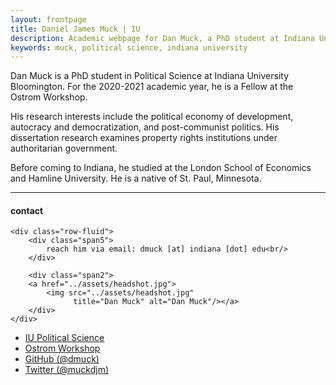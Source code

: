 ```yaml
---
layout: frontpage
title: Daniel James Muck | IU
description: Academic webpage for Dan Muck, a PhD student at Indiana University Bloomington
keywords: muck, political science, indiana university 
---
```


Dan Muck is a PhD student in Political Science at Indiana University Bloomington. For the 2020-2021 academic year, he is a Fellow at the Ostrom Workshop. 

His research interests include the political economy of development, autocracy and democratization, and post-communist politics. His dissertation research examines property rights institutions under authoritarian government.  

Before coming to Indiana, he studied at the London School of Economics and Hamline University. He is a native of St. Paul, Minnesota. 


---


<div class="container">
<h4><a name="contact"></a>contact</h4>

    <div class="row-fluid">
        <div class="span5">
            reach him via email: dmuck [at] indiana [dot] edu<br/>
        </div>

        <div class="span2">
        <a href="../assets/headshot.jpg">
            <img src="../assets/headshot.jpg"
                  title="Dan Muck" alt="Dan Muck"/></a>
        </div>
    </div>
</div>

<div class="navbar">
  <div class="navbar-inner">
      <ul class="nav">
          <li><a href="https://polisci.indiana.edu/">IU Political Science</a></li>
          <li><a href="https://ostromworkshop.indiana.edu/">Ostrom Workshop</a></li>
          <li><a href="https://github.com/dmuck">GitHub (@dmuck)</a></li>
          <li><a href="https://twitter.com/muckdjm">Twitter (@muckdjm)</a></li>
      </ul>
  </div>
</div>
